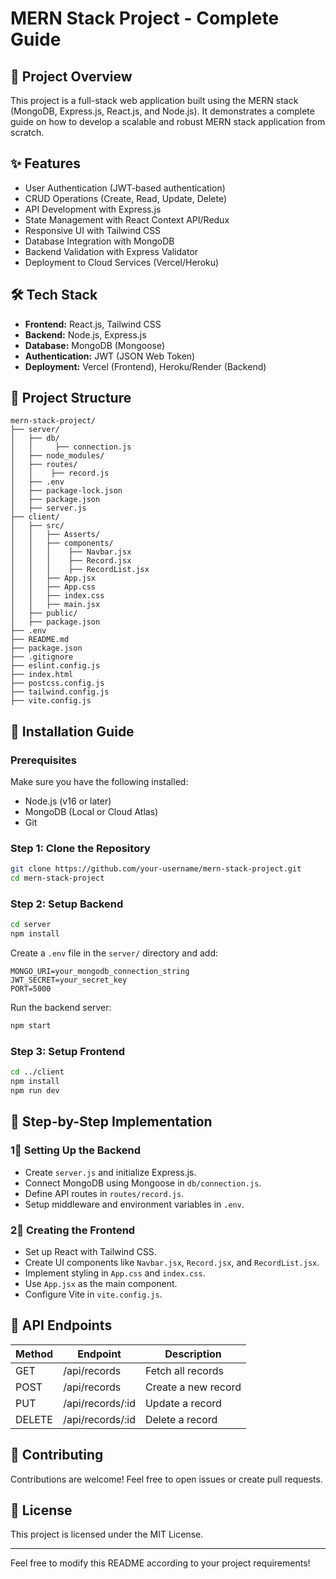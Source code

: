 # MERN Stack Project - Complete Guide

## 📌 Project Overview
This project is a full-stack web application built using the MERN stack (MongoDB, Express.js, React.js, and Node.js). It demonstrates a complete guide on how to develop a scalable and robust MERN stack application from scratch.

## ✨ Features
- User Authentication (JWT-based authentication)
- CRUD Operations (Create, Read, Update, Delete)
- API Development with Express.js
- State Management with React Context API/Redux
- Responsive UI with Tailwind CSS
- Database Integration with MongoDB
- Backend Validation with Express Validator
- Deployment to Cloud Services (Vercel/Heroku)

## 🛠️ Tech Stack
- **Frontend:** React.js, Tailwind CSS
- **Backend:** Node.js, Express.js
- **Database:** MongoDB (Mongoose)
- **Authentication:** JWT (JSON Web Token)
- **Deployment:** Vercel (Frontend), Heroku/Render (Backend)

## 📂 Project Structure
```
mern-stack-project/
├── server/
│   ├── db/
│   │     ├── connection.js
│   ├── node_modules/
│   ├── routes/
│   │    ├── record.js
│   ├── .env
│   ├── package-lock.json
│   ├── package.json
│   ├── server.js
├── client/
│   ├── src/
│   │   ├── Asserts/
│   │   ├── components/
│   │   │    ├── Navbar.jsx
│   │   │    ├── Record.jsx
│   │   │    ├── RecordList.jsx  
│   │   ├── App.jsx
│   │   ├── App.css
│   │   ├── index.css
│   │   ├── main.jsx
│   ├── public/
│   ├── package.json
├── .env
├── README.md
├── package.json
├── .gitignore
├── eslint.config.js
├── index.html
├── postcss.config.js
├── tailwind.config.js
├── vite.config.js
```

## 🚀 Installation Guide

### Prerequisites
Make sure you have the following installed:
- Node.js (v16 or later)
- MongoDB (Local or Cloud Atlas)
- Git

### Step 1: Clone the Repository
```bash
git clone https://github.com/your-username/mern-stack-project.git
cd mern-stack-project
```

### Step 2: Setup Backend
```bash
cd server
npm install
```
Create a `.env` file in the `server/` directory and add:
```
MONGO_URI=your_mongodb_connection_string
JWT_SECRET=your_secret_key
PORT=5000
```
Run the backend server:
```bash
npm start
```

### Step 3: Setup Frontend
```bash
cd ../client
npm install
npm run dev
```

## 🔧 Step-by-Step Implementation

### 1⃣ Setting Up the Backend
- Create `server.js` and initialize Express.js.
- Connect MongoDB using Mongoose in `db/connection.js`.
- Define API routes in `routes/record.js`.
- Setup middleware and environment variables in `.env`.

### 2⃣ Creating the Frontend
- Set up React with Tailwind CSS.
- Create UI components like `Navbar.jsx`, `Record.jsx`, and `RecordList.jsx`.
- Implement styling in `App.css` and `index.css`.
- Use `App.jsx` as the main component.
- Configure Vite in `vite.config.js`.

## 🔗 API Endpoints
| Method | Endpoint       | Description            |
|--------|--------------|------------------------|
| GET    | /api/records  | Fetch all records     |
| POST   | /api/records  | Create a new record   |
| PUT    | /api/records/:id | Update a record |
| DELETE | /api/records/:id | Delete a record |

## 🤝 Contributing
Contributions are welcome! Feel free to open issues or create pull requests.

## 📜 License
This project is licensed under the MIT License.

---
Feel free to modify this README according to your project requirements!

